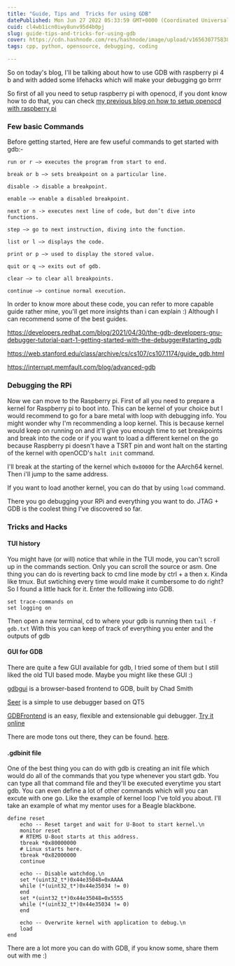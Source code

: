 ```yaml
---
title: "Guide, Tips and  Tricks for using GDB"
datePublished: Mon Jun 27 2022 05:33:59 GMT+0000 (Coordinated Universal Time)
cuid: cl4wb1icn0iwy8unv95d4b0pj
slug: guide-tips-and-tricks-for-using-gdb
cover: https://cdn.hashnode.com/res/hashnode/image/upload/v1656307758388/fZTNxDXZO.png
tags: cpp, python, opensource, debugging, coding

---
```


So on today's blog, I'll be talking about how to use GDB with raspberry pi 4 b and with added some lifehacks which will make your debugging go brrrr

So first of all you need to setup raspberry pi with openocd, if you dont know how to do that, you can check [my previous blog on how to setup openocd with raspberry pi](https://0xnoor.hashnode.dev/setup-openocd-with-jtag-uart-on-raspberry-pi-4-using-ft232h)

### Few basic Commands
Before getting started, Here are few useful commands to get started with gdb:-

```asciidoc
run or r –> executes the program from start to end.

break or b –> sets breakpoint on a particular line.

disable -> disable a breakpoint.

enable –> enable a disabled breakpoint.

next or n -> executes next line of code, but don’t dive into functions.

step –> go to next instruction, diving into the function.

list or l –> displays the code.

print or p –> used to display the stored value.

quit or q –> exits out of gdb.

clear –> to clear all breakpoints.

continue –> continue normal execution.
```
In order to know more about these code, you can refer to more capable guide rather mine, you'll get more insights than i can explain :) Although I can recommend some of the best guides. 

https://developers.redhat.com/blog/2021/04/30/the-gdb-developers-gnu-debugger-tutorial-part-1-getting-started-with-the-debugger#starting_gdb

https://web.stanford.edu/class/archive/cs/cs107/cs107.1174/guide_gdb.html

https://interrupt.memfault.com/blog/advanced-gdb

### Debugging the RPi
Now we can move to the Raspberry pi. First of all you need to prepare a kernel for Raspberry pi to boot into. This can be kernel of your choice but I would recommend to go for a bare metal with loop with debugging info. You might wonder why I'm recommending a loop kernel. This is because kernel would keep on running on and it'll give you enough time to set breakpoints and break into the code or if you want to load a different kernel on the go because Raspberry pi doesn't have a TSRT pin and wont halt on the starting of the kernel with openOCD's `halt init` command.

I'll break at the starting of the kernel which `0x80000` for the AArch64 kernel.
Then i'll jump to the same address. 

If you want to load another kernel, you can do that by using `load` command. 

There you go debugging your RPi and everything you want to do. JTAG + GDB is the coolest thing I've discovered so far.



### Tricks and Hacks

#### TUI history 
You might have (or will) notice that while in the TUI mode, you can't scroll up in the commands section. Only you can scroll the source or asm. One thing you can do is reverting back to cmd line mode by ctrl + a then x. Kinda like tmux. But swtiching every time would make it cumbersome to do right? So I found a little hack for it. Enter the folllowing into GDB.

```
set trace-commands on
set logging on
```

Then open a new terminal, cd to where your gdb is running then `tail -f gdb.txt`
With this you can keep of track of everything you enter and the outputs of gdb

#### GUI for GDB

There are quite a few GUI available for gdb, I tried some of them but I still liked the old TUI based mode. Maybe you might like these GUI :)


[gdbgui](https://www.gdbgui.com/) is a browser-based frontend to GDB, built by Chad Smith

[Seer](https://github.com/epasveer/seer) is a simple to use debugger based on QT5

[GDBFrontend](https://github.com/rohanrhu/gdb-frontend) is an easy, flexible and extensionable gui debugger. [Try it online](https://debugme.online/)

There are mode tons out there, they can be found. [here](https://sourceware.org/gdb/wiki/GDB%20Front%20Ends).



#### .gdbinit file

One of the best thing you can do with gdb is creating an init file which would do all of the commands that you type whenever you start gdb. You can type all that command file and they'll be executed everytime you start gdb. You can even define a lot of other commands which will you can excute with one go.  Like the example of kernel loop I've told you about. I'll take an example of what my mentor uses for a Beagle blackbone.

```
define reset
	echo -- Reset target and wait for U-Boot to start kernel.\n
	monitor reset
	# RTEMS U-Boot starts at this address.
	tbreak *0x80000000
	# Linux starts here.
	tbreak *0x82000000
	continue

	echo -- Disable watchdog.\n
	set *(uint32_t*)0x44e35048=0xAAAA
	while (*(uint32_t*)0x44e35034 != 0)
	end
	set *(uint32_t*)0x44e35048=0x5555
	while (*(uint32_t*)0x44e35034 != 0)
	end

	echo -- Overwrite kernel with application to debug.\n
	load
end
```

There are a lot more you can do with GDB, if you know some, share them out with me :)

